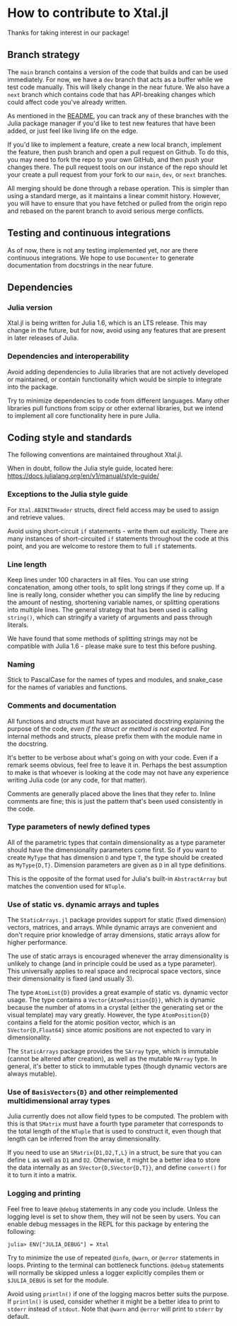 # How to contribute to Xtal.jl

Thanks for taking interest in our package!

## Branch strategy

The `main` branch contains a version of the code that builds and can be used immediately. For now,
we have a `dev` branch that acts as a buffer while we test code manually. This will likely change
in the near future. We also have a `next` branch which contains code that has API-breaking changes
which could affect code you've already written. 

As mentioned in the [README](README.md), you can track any of these branches with the Julia package
manager if you'd like to test new features that have been added, or just feel like living life on
the edge.

If you'd like to implement a feature, create a new local branch, implement the feature, then push
branch and open a pull request on Github. To do this, you may need to fork the repo to your own
GitHub, and then push your changes there. The pull request tools on our instance of the repo should
let your create a pull request from your fork to our `main`, `dev`, or `next` branches.

All merging should be done through a rebase operation. This is simpler than using a standard merge,
as it maintains a linear commit history. However, you will have to ensure that you have fetched or
pulled from the origin repo and rebased on the parent branch to avoid serious merge conflicts.

## Testing and continuous integrations

As of now, there is not any testing implemented yet, nor are there continuous integrations. We hope
to use `Documenter` to generate documentation from docstrings in the near future.

## Dependencies

### Julia version

Xtal.jl is being written for Julia 1.6, which is an LTS release. This may change in the future, but
for now, avoid using any features that are present in later releases of Julia.

### Dependencies and interoperability

Avoid adding dependencies to Julia libraries that are not actively developed or maintained, or 
contain functionality which would be simple to integrate into the package.

Try to minimize dependencies to code from different languages. Many other libraries pull functions
from scipy or other external libraries, but we intend to implement all core functionality here in 
pure Julia.

## Coding style and standards

The following conventions are maintained throughout Xtal.jl.

When in doubt, follow the Julia style guide, located here: https://docs.julialang.org/en/v1/manual/style-guide/

### Exceptions to the Julia style guide

For `Xtal.ABINITHeader` structs, direct field access may be used to assign and retrieve values.

Avoid using short-circuit `if` statements - write them out explicitly. There are many instances of 
short-circuited `if` statements throughout the code at this point, and you are welcome to restore 
them to full `if` statements.

### Line length

Keep lines under 100 characters in all files. You can use string concatenation, among other tools,
to split long strings if they come up. If a line is really long, consider whether you can simplify
the line by reducing the amount of nesting, shortening variable names, or splitting operations into
multiple lines. The general strategy that has been used is calling `string()`, which can stringify
a variety of arguments and pass through literals.

We have found that some methods of splitting strings may not be compatible with Julia 1.6 - please
make sure to test this before pushing.

### Naming

Stick to PascalCase for the names of types and modules, and snake_case for the names of variables
and functions.

### Comments and documentation

All functions and structs must have an associated docstring explaining the purpose of the code, 
*even if the struct or method is not exported.* For internal methods and structs, please prefix
them with the module name in the docstring.

It's better to be verbose about what's going on with your code. Even if a remark seems obvious, 
feel free to leave it in. Perhaps the best assumption to make is that whoever is looking at the
code may not have any experience writing Julia code (or any code, for that matter).

Comments are generally placed above the lines that they refer to. Inline comments are fine; this is
just the pattern that's been used consistently in the code.

### Type parameters of newly defined types

All of the parametric types that contain dimensionality as a type parameter should have the 
dimensionality parameters come first. So if you want to create `MyType` that has dimension `D` and
type `T`, the type should be created as `MyType{D,T}`. Dimension parameters are given as `D` in all
type definitions.

This is the opposite of the format used for Julia's built-in `AbstractArray` but matches the 
convention used for `NTuple`.

### Use of static vs. dynamic arrays and tuples

The `StaticArrays.jl` package provides support for static (fixed dimension) vectors, matrices, and 
arrays. While dynamic arrays are convenient and don't require prior knowledge of array dimensions,
static arrays allow for higher performance.

The use of static arrays is encouraged whenever the array dimensionality is unlikely to change
(and in principle could be used as a type parameter). This universally applies to real space and
reciprocal space vectors, since their dimensionality is fixed (and usually 3).

The type `AtomList{D}` provides a great example of static vs. dynamic vector usage. The type 
contains a `Vector{AtomPosition{D}}`, which is dynamic because the number of atoms in a crystal
(either the generating set or the visual template) may vary greatly. However, the type 
`AtomPosition{D}` contains a field for the atomic position vector, which is an `SVector{D,Float64}`
since atomic positions are not expected to vary in dimensionality.

The `StaticArrays` package provides the `SArray` type, which is immutable (cannot be altered after
creation), as well as the mutable `MArray` type. In general, it's better to stick to immutable 
types (though dynamic vectors are always mutable).

### Use of `BasisVectors{D}` and other reimplemented multidimensional array types

Julia currently does not allow field types to be computed. The problem with this is that `SMatrix`
must have a fourth type parameter that corresponds to the total length of the `NTuple` that is used
to construct it, even though that length can be inferred from the array dimensionality.

If you need to use an `SMatrix{D1,D2,T,L}` in a struct, be sure that you can define `L` as well as 
`D1` and `D2`. Otherwise, it might be a better idea to store the data internally as an
`SVector{D,SVector{D,T}}`, and define `convert()` for it to turn it into a matrix.

### Logging and printing

Feel free to leave `@debug` statements in any code you include. Unless the logging level is set to 
show them, they will not be seen by users. You can enable debug messages in the REPL for this
package by entering the following:

```julia-repl
julia> ENV["JULIA_DEBUG"] = Xtal
```

Try to minimize the use of repeated `@info`, `@warn`, or `@error` statements in loops. Printing to
the terminal can bottleneck functions. `@debug` statements will normally be skipped unless a logger
explicitly compiles them or `$JULIA_DEBUG` is set for the module.

Avoid using `println()` if one of the logging macros better suits the purpose. If `println()` is
used, consider whether it might be a better idea to print to `stderr` instead of `stdout`. Note 
that `@warn` and `@error` will print to `stderr` by default.
